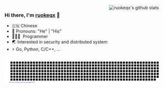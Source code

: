 <img align='right' src="https://github-readme-stats.vercel.app/api?username=ruokeqx&show_icons=true&&theme=dark&locale=en" alt="ruokeqx's github stats">

### Hi there, I'm [ruokeqx](https://ruokeqx.gitee.io) 🎉

- 🇨🇳 Chinese
- 👔 Pronouns: "He" | "His"
- 🧑🏻‍💻 &nbsp;Programmer
- 🌏 Interested in security and distributed system
- ⚡ Go, Python, C/C++, ...
 
<div align='center'>
    <a href="https://github.com/ruokeqx">
        <img align='center' src="https://github.com/ruokeqx/ruokeqx/blob/main/gitartwork.svg" alt="Github Art Work">
    </a>
</div>